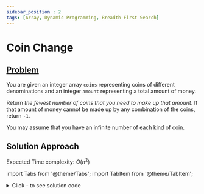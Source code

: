```yaml
---
sidebar_position : 2
tags: [Array, Dynamic Programming, Breadth-First Search]
---
```


# Coin Change

## [Problem](https://leetcode.com/problems/coin-change/)

<p>You are given an integer array <code>coins</code> representing coins of different denominations and an integer <code>amount</code> representing a total amount of money.</p>

<p>Return <em>the fewest number of coins that you need to make up that amount</em>. If that amount of money cannot be made up by any combination of the coins, return <code>-1</code>.</p>

<p>You may assume that you have an infinite number of each kind of coin.</p>


## Solution Approach

Expected Time complexity: $O(n^2)$

import Tabs from '@theme/Tabs';
import TabItem from '@theme/TabItem';

<details><summary>Click - to see solution code</summary>

<Tabs>
<TabItem value="cpp" label="C++">

```cpp
class Solution {
   public:
    int coinChange(vector<int>& coins, int amount) {
        vector<long long> changes(amount + 1, INT_MAX);
        changes[0] = 0;
        for (int i = 1; i <= amount; i++) {
            for (int j = 0; j < coins.size(); j++) {
                if (coins[j] <= i) {
                    changes[i] = min(changes[i], changes[i - coins[j]] + 1);
                }
            }
        }
        if (changes[amount] == INT_MAX) return -1;
        return changes[amount];
    }
};
```
</TabItem>
</Tabs>

</details>
